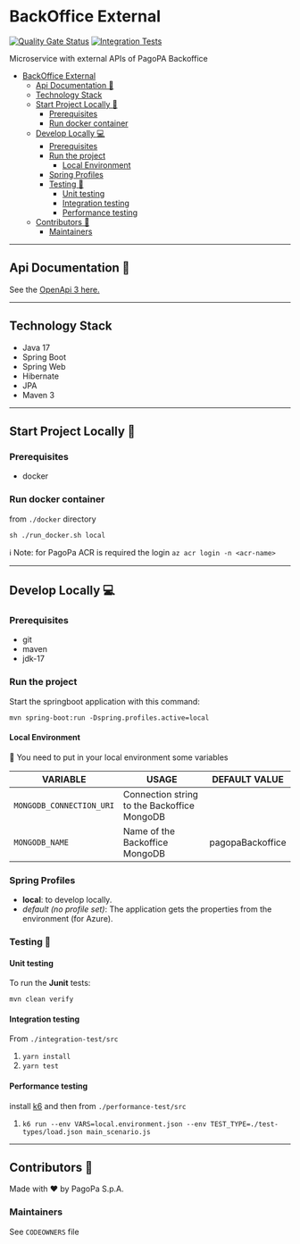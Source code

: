 # BackOffice External

[![Quality Gate Status](https://sonarcloud.io/api/project_badges/measure?project=pagopa_pagopa-backoffice-external&metric=alert_status)](https://sonarcloud.io/dashboard?id=pagopa_pagopa-backoffice-external)
[![Integration Tests](https://github.com/pagopa/pagopa-backoffice-external/actions/workflows/integration_test.yml/badge.svg?branch=main)](https://github.com/pagopa/pagopa-backoffice-external/actions/workflows/integration_test.yml)

Microservice with external APIs of PagoPA Backoffice

- [BackOffice External](#backoffice-external)
    * [Api Documentation 📖](#api-documentation-)
    * [Technology Stack](#technology-stack)
    * [Start Project Locally 🚀](#start-project-locally-)
        + [Prerequisites](#prerequisites)
        + [Run docker container](#run-docker-container)
    * [Develop Locally 💻](#develop-locally-)
        + [Prerequisites](#prerequisites-1)
        + [Run the project](#run-the-project)
            - [Local Environment](#local-environment)
        + [Spring Profiles](#spring-profiles)
        + [Testing 🧪](#testing-)
            - [Unit testing](#unit-testing)
            - [Integration testing](#integration-testing)
            - [Performance testing](#performance-testing)
    * [Contributors 👥](#contributors-)
        + [Maintainers](#maintainers)

---

## Api Documentation 📖

See the [OpenApi 3 here.](https://editor.swagger.io/?url=https://raw.githubusercontent.com/pagopa/pagopa-backoffice-externalmain/openapi/openapi.json)

---

## Technology Stack

- Java 17   
- Spring Boot
- Spring Web
- Hibernate
- JPA
- Maven 3

---

## Start Project Locally 🚀

### Prerequisites

- docker

### Run docker container

from `./docker` directory

`sh ./run_docker.sh local`

ℹ️ Note: for PagoPa ACR is required the login `az acr login -n <acr-name>`

---

## Develop Locally 💻

### Prerequisites

- git
- maven
- jdk-17

### Run the project

Start the springboot application with this command:

`mvn spring-boot:run -Dspring.profiles.active=local`

#### Local Environment

👀 You need to put in your local environment some variables

| VARIABLE                       | USAGE                                       |   DEFAULT VALUE   |
|--------------------------------|---------------------------------------------|:-----------------:|
| `MONGODB_CONNECTION_URI`       | Connection string to the Backoffice MongoDB |                   |
| `MONGODB_NAME`                 | Name of the Backoffice MongoDB              | pagopaBackoffice  |

### Spring Profiles

- **local**: to develop locally.
- _default (no profile set)_: The application gets the properties from the environment (for Azure).

### Testing 🧪

#### Unit testing

To run the **Junit** tests:

`mvn clean verify`

#### Integration testing

From `./integration-test/src`

1. `yarn install`
2. `yarn test`

#### Performance testing

install [k6](https://k6.io/) and then from `./performance-test/src`

1. `k6 run --env VARS=local.environment.json --env TEST_TYPE=./test-types/load.json main_scenario.js`

---

## Contributors 👥

Made with ❤️ by PagoPa S.p.A.

### Maintainers

See `CODEOWNERS` file
